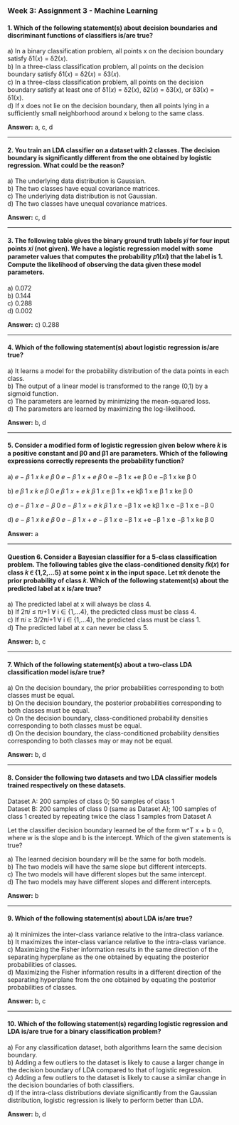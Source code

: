 ### Week 3: Assignment 3 - Machine Learning

#### 1. Which of the following statement(s) about decision boundaries and discriminant functions of classifiers is/are true?

a) In a binary classification problem, all points x on the decision boundary satisfy δ1(𝑥) = δ2(𝑥).  
b) In a three-class classification problem, all points on the decision boundary satisfy δ1(𝑥) = δ2(𝑥) = δ3(𝑥).  
c) In a three-class classification problem, all points on the decision boundary satisfy at least one of δ1(𝑥) = δ2(𝑥), δ2(𝑥) = δ3(𝑥), or δ3(𝑥) = δ1(𝑥).  
d) If x does not lie on the decision boundary, then all points lying in a sufficiently small neighborhood around x belong to the same class.  

**Answer:** a, c, d  

---

#### 2. You train an LDA classifier on a dataset with 2 classes. The decision boundary is significantly different from the one obtained by logistic regression. What could be the reason?
 
a) The underlying data distribution is Gaussian.  
b) The two classes have equal covariance matrices.  
c) The underlying data distribution is not Gaussian.  
d) The two classes have unequal covariance matrices.  

**Answer:** c, d  

---

#### 3. The following table gives the binary ground truth labels 𝑦𝑖 for four input points 𝑥𝑖 (not given). We have a logistic regression model with some parameter values that computes the probability 𝑝1(𝑥𝑖) that the label is 1. Compute the likelihood of observing the data given these model parameters.

a) 0.072  
b) 0.144  
c) 0.288  
d) 0.002  

**Answer:** c) 0.288  

---

#### 4. Which of the following statement(s) about logistic regression is/are true?
 
a) It learns a model for the probability distribution of the data points in each class.  
b) The output of a linear model is transformed to the range (0,1) by a sigmoid function.  
c) The parameters are learned by minimizing the mean-squared loss.  
d) The parameters are learned by maximizing the log-likelihood.  

**Answer:** b, d  

---

#### 5. Consider a modified form of logistic regression given below where 𝑘 is a positive constant and β0 and β1 are parameters. Which of the following expressions correctly represents the probability function?

a) 
𝑒
−
𝛽
1
𝑥
𝑘
𝑒
𝛽
0
𝑒
−
𝛽
1
𝑥
+
𝑒
𝛽
0
e 
−β 
1
 x
 +e 
β 
0
e 
−β 
1
 x
 ke 
β 
0

  
b) 
𝑒
𝛽
1
𝑥
𝑘
𝑒
𝛽
0
𝑒
𝛽
1
𝑥
+
𝑒
𝑘
𝛽
1
𝑥
e 
β 
1
 x
 +e 
kβ 
1
 x
e 
β 
1
 x
 ke 
β 
0

c) 
𝑒
−
𝛽
1
𝑥
𝑒
−
𝛽
0
𝑒
−
𝛽
1
𝑥
+
𝑒
𝑘
𝛽
1
𝑥
e 
−β 
1
 x
 +e 
kβ 
1
 x 
e 
−β 
1
 x
 e 
−β 
0
 
d) 
𝑒
−
𝛽
1
𝑥
𝑘
𝑒
𝛽
0
𝑒
−
𝛽
1
𝑥
+
𝑒
−
𝛽
1
𝑥
e 
−β 
1
 x
 +e 
−β 
1
 x 
e 
−β 
1
 x
 ke 
β 
0 

**Answer:** a  

---

#### Question 6. Consider a Bayesian classifier for a 5-class classification problem. The following tables give the class-conditioned density 𝑓𝑘(𝑥) for class 𝑘 ∈ {1,2,...5} at some point x in the input space. Let π𝑘 denote the prior probability of class 𝑘. Which of the following statement(s) about the predicted label at x is/are true?
 
a) The predicted label at x will always be class 4.  
b) If 2π𝑖 ≤ π𝑖+1 ∀ i ∈ {1,...4}, the predicted class must be class 4.  
c) If π𝑖 ≥ 3/2π𝑖+1 ∀ i ∈ {1,...4}, the predicted class must be class 1.  
d) The predicted label at x can never be class 5.  

**Answer:** b, c  

---

#### 7. Which of the following statement(s) about a two-class LDA classification model is/are true?



a) On the decision boundary, the prior probabilities corresponding to both classes must be equal.  
b) On the decision boundary, the posterior probabilities corresponding to both classes must be equal.  
c) On the decision boundary, class-conditioned probability densities corresponding to both classes must be equal.  
d) On the decision boundary, the class-conditioned probability densities corresponding to both classes may or may not be equal.  

**Answer:** b, d  

---

#### 8. Consider the following two datasets and two LDA classifier models trained respectively on these datasets.

Dataset A: 200 samples of class 0; 50 samples of class 1  
Dataset B: 200 samples of class 0 (same as Dataset A); 100 samples of class 1 created by repeating twice the class 1 samples from Dataset A  

Let the classifier decision boundary learned be of the form w^T x + b = 0, where w is the slope and b is the intercept. Which of the given statements is true?
 
a) The learned decision boundary will be the same for both models.  
b) The two models will have the same slope but different intercepts.  
c) The two models will have different slopes but the same intercept.  
d) The two models may have different slopes and different intercepts.  

**Answer:** b  

---

#### 9. Which of the following statement(s) about LDA is/are true?

a) It minimizes the inter-class variance relative to the intra-class variance.  
b) It maximizes the inter-class variance relative to the intra-class variance.  
c) Maximizing the Fisher information results in the same direction of the separating hyperplane as the one obtained by equating the posterior probabilities of classes.  
d) Maximizing the Fisher information results in a different direction of the separating hyperplane from the one obtained by equating the posterior probabilities of classes.  

**Answer:** b, c  

---

#### 10. Which of the following statement(s) regarding logistic regression and LDA is/are true for a binary classification problem?
 
a) For any classification dataset, both algorithms learn the same decision boundary.  
b) Adding a few outliers to the dataset is likely to cause a larger change in the decision boundary of LDA compared to that of logistic regression.  
c) Adding a few outliers to the dataset is likely to cause a similar change in the decision boundaries of both classifiers.  
d) If the intra-class distributions deviate significantly from the Gaussian distribution, logistic regression is likely to perform better than LDA.  

**Answer:** b, d
